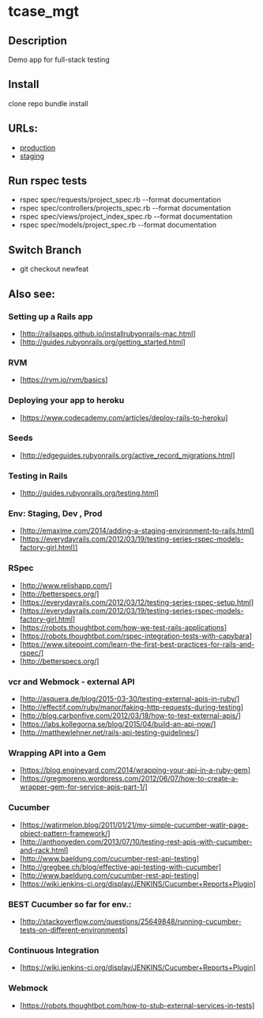# tcase_mgt

## Description
Demo app for full-stack testing

## Install
clone repo
bundle install

## URLs:

* [production](https://tcasemgt.herokuapp.com/)
* [staging](https://staging-tcasemgt.herokuapp.com/)

## Run rspec tests
* rspec spec/requests/project_spec.rb --format documentation
* rspec spec/controllers/projects_spec.rb --format documentation
* rspec spec/views/project_index_spec.rb --format documentation
* rspec spec/models/project_spec.rb --format documentation

## Switch Branch
* git checkout newfeat

## Also see:

### Setting up a Rails app
* [http://railsapps.github.io/installrubyonrails-mac.html]
* [http://guides.rubyonrails.org/getting_started.html]

### RVM
* [https://rvm.io/rvm/basics]

### Deploying your app to heroku
* [https://www.codecademy.com/articles/deploy-rails-to-heroku]

### Seeds
* [http://edgeguides.rubyonrails.org/active_record_migrations.html]

### Testing in Rails
* [http://guides.rubyonrails.org/testing.html]

### Env: Staging, Dev , Prod
* [http://emaxime.com/2014/adding-a-staging-environment-to-rails.html]
* [https://everydayrails.com/2012/03/19/testing-series-rspec-models-factory-girl.html]]

### RSpec
* [http://www.relishapp.com/]
* [http://betterspecs.org/]
* [https://everydayrails.com/2012/03/12/testing-series-rspec-setup.html]
* [https://everydayrails.com/2012/03/19/testing-series-rspec-models-factory-girl.html]
* [https://robots.thoughtbot.com/how-we-test-rails-applications]
* [https://robots.thoughtbot.com/rspec-integration-tests-with-capybara]
* [https://www.sitepoint.com/learn-the-first-best-practices-for-rails-and-rspec/]
* [http://betterspecs.org/]

### vcr and Webmock - external API
* [http://asquera.de/blog/2015-03-30/testing-external-apis-in-ruby/]
* [http://effectif.com/ruby/manor/faking-http-requests-during-testing]
* [http://blog.carbonfive.com/2012/03/18/how-to-test-external-apis/]
* [https://labs.kollegorna.se/blog/2015/04/build-an-api-now/]
* [http://matthewlehner.net/rails-api-testing-guidelines/]

### Wrapping API into a Gem
* [https://blog.engineyard.com/2014/wrapping-your-api-in-a-ruby-gem]
* [https://gregmoreno.wordpress.com/2012/06/07/how-to-create-a-wrapper-gem-for-service-apis-part-1/]

### Cucumber
* [https://watirmelon.blog/2011/01/21/my-simple-cucumber-watir-page-object-pattern-framework/]
* [http://anthonyeden.com/2013/07/10/testing-rest-apis-with-cucumber-and-rack.html]
* [http://www.baeldung.com/cucumber-rest-api-testing]
* [http://gregbee.ch/blog/effective-api-testing-with-cucumber]
* [http://www.baeldung.com/cucumber-rest-api-testing]
* [https://wiki.jenkins-ci.org/display/JENKINS/Cucumber+Reports+Plugin]

### BEST Cucumber so far for env.:
* [http://stackoverflow.com/questions/25649848/running-cucumber-tests-on-different-environments]

### Continuous Integration
* [https://wiki.jenkins-ci.org/display/JENKINS/Cucumber+Reports+Plugin]

### Webmock
* [https://robots.thoughtbot.com/how-to-stub-external-services-in-tests]
